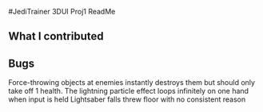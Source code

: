 #JediTrainer 3DUI Proj1 ReadMe

## What I contributed


## Bugs
Force-throwing objects at enemies instantly destroys them but should only take off 1 health. 
The lightning particle effect loops infinitely on one hand when input is held
Lightsaber falls threw floor with no consistent reason
